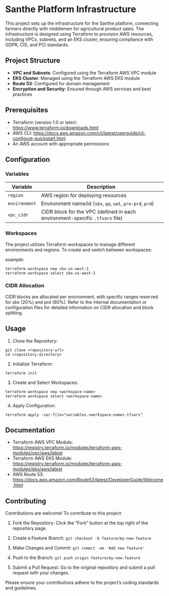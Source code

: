 # Santhe Platform Infrastructure

This project sets up the infrastructure for the Santhe platform, connecting farmers directly with middlemen for agricultural product sales. The infrastructure is designed using Terraform to provision AWS resources, including VPCs, subnets, and an EKS cluster, ensuring compliance with GDPR, CIS, and PCI standards.

## Project Structure

- **VPC and Subnets**: Configured using the Terraform AWS VPC module
- **EKS Cluster**: Managed using the Terraform AWS EKS module
- **Route 53**: Configured for domain management
- **Encryption and Security**: Ensured through AWS services and best practices

## Prerequisites

- Terraform (version 1.0 or later): https://www.terraform.io/downloads.html
- AWS CLI: https://docs.aws.amazon.com/cli/latest/userguide/cli-configure-quickstart.html
- An AWS account with appropriate permissions

## Configuration

### Variables

| Variable | Description |
|----------|-------------|
| `region` | AWS region for deploying resources |
| `environment` | Environment name/id (`sbx`, `qa`, `uat`, `pre-prd`, `prd`) |
| `vpc_cidr` | CIDR block for the VPC (defined in each environment-specific `.tfvars` file) |

### Workspaces

The project utilizes Terraform workspaces to manage different environments and regions. To create and switch between workspaces:

example:
```
terraform workspace new sbx-us-west-2 
terraform workspace select sbx-us-west-2
```

### CIDR Allocation

CIDR blocks are allocated per environment, with specific ranges reserved for sbx (20%) and prd (80%). Refer to the internal documentation or configuration files for detailed information on CIDR allocation and block splitting.

## Usage

1. Clone the Repository:
```
git clone <repository-url> 
cd <repository-directory>
```

2. Initialize Terraform:
```
terraform init
```


3. Create and Select Workspaces:
```
terraform workspace new <workspace-name> 
terraform workspace select <workspace-name>
```


4. Apply Configuration:
```
terraform apply -var-file="variables.<workspace-name>.tfvars"
```


## Documentation

- Terraform AWS VPC Module: https://registry.terraform.io/modules/terraform-aws-modules/vpc/aws/latest
- Terraform AWS EKS Module: https://registry.terraform.io/modules/terraform-aws-modules/eks/aws/latest
- AWS Route 53: https://docs.aws.amazon.com/Route53/latest/DeveloperGuide/Welcome.html

## Contributing

Contributions are welcome! To contribute to this project:

1. Fork the Repository: Click the “Fork” button at the top right of the repository page.

2. Create a Feature Branch:
```git checkout -b feature/my-new-feature```

3. Make Changes and Commit:
```git commit -am 'Add new feature'```

4. Push to the Branch:
```git push origin feature/my-new-feature```

5. Submit a Pull Request: Go to the original repository and submit a pull request with your changes.

Please ensure your contributions adhere to the project’s coding standards and guidelines.
